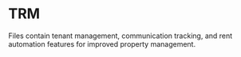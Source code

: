 # TRM
Files contain tenant management, communication tracking, and rent automation features for improved property management.
